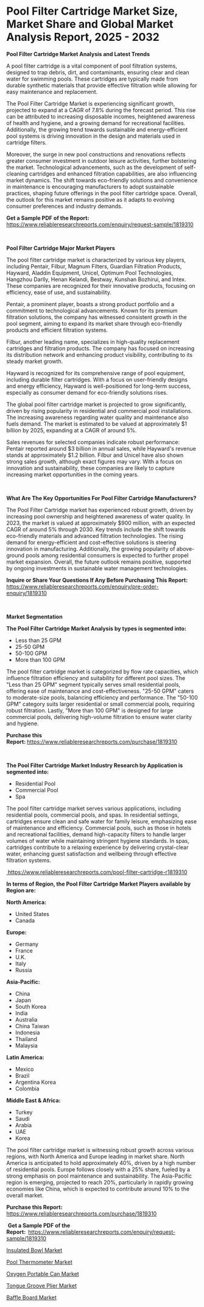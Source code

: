 <p><h1>Pool Filter Cartridge Market Size, Market Share and Global Market Analysis Report, 2025 - 2032</h1></p><p><strong>Pool Filter Cartridge Market Analysis and Latest Trends</strong></p>
<p><p>A pool filter cartridge is a vital component of pool filtration systems, designed to trap debris, dirt, and contaminants, ensuring clear and clean water for swimming pools. These cartridges are typically made from durable synthetic materials that provide effective filtration while allowing for easy maintenance and replacement.</p><p>The Pool Filter Cartridge Market is experiencing significant growth, projected to expand at a CAGR of 7.8% during the forecast period. This rise can be attributed to increasing disposable incomes, heightened awareness of health and hygiene, and a growing demand for recreational facilities. Additionally, the growing trend towards sustainable and energy-efficient pool systems is driving innovation in the design and materials used in cartridge filters.</p><p>Moreover, the surge in new pool constructions and renovations reflects greater consumer investment in outdoor leisure activities, further bolstering the market. Technological advancements, such as the development of self-cleaning cartridges and enhanced filtration capabilities, are also influencing market dynamics. The shift towards eco-friendly solutions and convenience in maintenance is encouraging manufacturers to adopt sustainable practices, shaping future offerings in the pool filter cartridge space. Overall, the outlook for this market remains positive as it adapts to evolving consumer preferences and industry demands.</p></p>
<p><strong>Get a Sample PDF of the Report:&nbsp;</strong> <a href="https://www.reliableresearchreports.com/enquiry/request-sample/1819310?utm_campaign=113&utm_medium=2&utm_source=Github&utm_content=ia&utm_term=04042025&utm_id=pool-filter-cartridge">https://www.reliableresearchreports.com/enquiry/request-sample/1819310</a></p>
<p>&nbsp;</p>
<p><strong>Pool Filter Cartridge Major Market Players</strong></p>
<p><p>The pool filter cartridge market is characterized by various key players, including Pentair, Filbur, Magnum Filters, Guardian Filtration Products, Hayward, Aladdin Equipment, Unicel, Optimum Pool Technologies, Hangzhou Darlly, Henan Kelandi, Bestway, Kunshan Bozhirui, and Intex. These companies are recognized for their innovative products, focusing on efficiency, ease of use, and sustainability.</p><p>Pentair, a prominent player, boasts a strong product portfolio and a commitment to technological advancements. Known for its premium filtration solutions, the company has witnessed consistent growth in the pool segment, aiming to expand its market share through eco-friendly products and efficient filtration systems.</p><p>Filbur, another leading name, specializes in high-quality replacement cartridges and filtration products. The company has focused on increasing its distribution network and enhancing product visibility, contributing to its steady market growth.</p><p>Hayward is recognized for its comprehensive range of pool equipment, including durable filter cartridges. With a focus on user-friendly designs and energy efficiency, Hayward is well-positioned for long-term success, especially as consumer demand for eco-friendly solutions rises.</p><p>The global pool filter cartridge market is projected to grow significantly, driven by rising popularity in residential and commercial pool installations. The increasing awareness regarding water quality and maintenance also fuels demand. The market is estimated to be valued at approximately $1 billion by 2025, expanding at a CAGR of around 5%.</p><p>Sales revenues for selected companies indicate robust performance: Pentair reported around $3 billion in annual sales, while Hayward's revenue stands at approximately $1.2 billion. Filbur and Unicel have also shown strong sales growth, although exact figures may vary. With a focus on innovation and sustainability, these companies are likely to capture increasing market opportunities in the coming years.</p></p>
<p>&nbsp;</p>
<p><strong>What Are The Key Opportunities For Pool Filter Cartridge Manufacturers?</strong></p>
<p><p>The Pool Filter Cartridge market has experienced robust growth, driven by increasing pool ownership and heightened awareness of water quality. In 2023, the market is valued at approximately $900 million, with an expected CAGR of around 5% through 2030. Key trends include the shift towards eco-friendly materials and advanced filtration technologies. The rising demand for energy-efficient and cost-effective solutions is steering innovation in manufacturing. Additionally, the growing popularity of above-ground pools among residential consumers is expected to further propel market expansion. Overall, the future outlook remains positive, supported by ongoing investments in sustainable water management technologies.</p></p>
<p><strong>Inquire or Share Your Questions If Any Before Purchasing This Report:</strong> <a href="https://www.reliableresearchreports.com/enquiry/pre-order-enquiry/1819310?utm_campaign=113&utm_medium=2&utm_source=Github&utm_content=ia&utm_term=04042025&utm_id=pool-filter-cartridge">https://www.reliableresearchreports.com/enquiry/pre-order-enquiry/1819310</a></p>
<p>&nbsp;</p>
<p><strong>Market Segmentation</strong></p>
<p><strong>The Pool Filter Cartridge Market Analysis by types is segmented into:</strong></p>
<p><ul><li>Less than 25 GPM</li><li>25-50 GPM</li><li>50-100 GPM</li><li>More than 100 GPM</li></ul></p>
<p><p>The pool filter cartridge market is categorized by flow rate capacities, which influence filtration efficiency and suitability for different pool sizes. The "Less than 25 GPM" segment typically serves small residential pools, offering ease of maintenance and cost-effectiveness. "25-50 GPM" caters to moderate-size pools, balancing efficiency and performance. The "50-100 GPM" category suits larger residential or small commercial pools, requiring robust filtration. Lastly, "More than 100 GPM" is designed for large commercial pools, delivering high-volume filtration to ensure water clarity and hygiene.</p></p>
<p><strong>Purchase this Report:&nbsp;</strong><a href="https://www.reliableresearchreports.com/purchase/1819310?utm_campaign=113&utm_medium=2&utm_source=Github&utm_content=ia&utm_term=04042025&utm_id=pool-filter-cartridge">https://www.reliableresearchreports.com/purchase/1819310</a></p>
<p>&nbsp;</p>
<p><strong>The Pool Filter Cartridge Market Industry Research by Application is segmented into:</strong></p>
<p><ul><li>Residential Pool</li><li>Commercial Pool</li><li>Spa</li></ul></p>
<p><p>The pool filter cartridge market serves various applications, including residential pools, commercial pools, and spas. In residential settings, cartridges ensure clean and safe water for family leisure, emphasizing ease of maintenance and efficiency. Commercial pools, such as those in hotels and recreational facilities, demand high-capacity filters to handle larger volumes of water while maintaining stringent hygiene standards. In spas, cartridges contribute to a relaxing experience by delivering crystal-clear water, enhancing guest satisfaction and wellbeing through effective filtration systems.</p></p>
<p><a href="https://www.reliableresearchreports.com/pool-filter-cartridge-r1819310?utm_campaign=113&utm_medium=2&utm_source=Github&utm_content=ia&utm_term=04042025&utm_id=pool-filter-cartridge">&nbsp;https://www.reliableresearchreports.com/pool-filter-cartridge-r1819310</a></p>
<p><strong>In terms of Region, the Pool Filter Cartridge Market Players available by Region are:</strong></p>
<p>
    <p> <strong> North America: </strong>
        <ul>
            <li>United States</li>
            <li>Canada</li>
        </ul>
        </p> 
    <p> <strong> Europe: </strong>
        <ul>
            <li>Germany</li>
            <li>France</li>
            <li>U.K.</li>
            <li>Italy</li>
            <li>Russia</li>
        </ul>
        </p> 
    <p> <strong> Asia-Pacific: </strong>
        <ul>
            <li>China</li>
            <li>Japan</li>
            <li>South Korea</li>
            <li>India</li>
            <li>Australia</li>
            <li>China Taiwan</li>
            <li>Indonesia</li>
            <li>Thailand</li>
            <li>Malaysia</li>
        </ul>
        </p> 
    <p> <strong> Latin America: </strong>
        <ul>
            <li>Mexico</li>
            <li>Brazil</li>
            <li>Argentina Korea</li>
            <li>Colombia</li>
        </ul>
        </p> 
    <p> <strong> Middle East & Africa: </strong>
        <ul>
            <li>Turkey</li>
            <li>Saudi</li>
            <li>Arabia</li>
            <li>UAE</li>
            <li>Korea</li>
        </ul>
    </p>
    </p>
<p><p>The pool filter cartridge market is witnessing robust growth across various regions, with North America and Europe leading in market share. North America is anticipated to hold approximately 40%, driven by a high number of residential pools. Europe follows closely with a 25% share, fueled by a strong emphasis on pool maintenance and sustainability. The Asia-Pacific region is emerging, projected to reach 20%, particularly in rapidly growing economies like China, which is expected to contribute around 10% to the overall market.</p></p>
<p><strong>Purchase this Report: </strong><a href="https://www.reliableresearchreports.com/purchase/1819310?utm_campaign=113&utm_medium=2&utm_source=Github&utm_content=ia&utm_term=04042025&utm_id=pool-filter-cartridge">https://www.reliableresearchreports.com/purchase/1819310</a></p>
<p>&nbsp;<strong>Get a Sample PDF of the Report:&nbsp;&nbsp;</strong><a href="https://www.reliableresearchreports.com/enquiry/request-sample/1819310?utm_campaign=113&utm_medium=2&utm_source=Github&utm_content=ia&utm_term=04042025&utm_id=pool-filter-cartridge">https://www.reliableresearchreports.com/enquiry/request-sample/1819310</a></p>
<p><strong></strong></p>
<p><p><a href="https://github.com/okornevonywx/Market-Research-Report-List-1/blob/main/insulated-bowl-market.md?utm_campaign=113&utm_medium=2&utm_source=Github&utm_content=ia&utm_term=04042025&utm_id=pool-filter-cartridge">Insulated Bowl Market</a></p><p><a href="https://github.com/abexjeliti/Market-Research-Report-List-1/blob/main/pool-thermometer-market.md?utm_campaign=113&utm_medium=2&utm_source=Github&utm_content=ia&utm_term=04042025&utm_id=pool-filter-cartridge">Pool Thermometer Market</a></p><p><a href="https://github.com/duzcupetriv/Market-Research-Report-List-1/blob/main/oxygen-portable-can-market.md?utm_campaign=113&utm_medium=2&utm_source=Github&utm_content=ia&utm_term=04042025&utm_id=pool-filter-cartridge">Oxygen Portable Can Market</a></p><p><a href="https://github.com/hervedeidadw/Market-Research-Report-List-1/blob/main/tongue-groove-plier-market.md?utm_campaign=113&utm_medium=2&utm_source=Github&utm_content=ia&utm_term=04042025&utm_id=pool-filter-cartridge">Tongue Groove Plier Market</a></p><p><a href="https://github.com/nwogudimouix/Market-Research-Report-List-1/blob/main/baffle-board-market.md?utm_campaign=113&utm_medium=2&utm_source=Github&utm_content=ia&utm_term=04042025&utm_id=pool-filter-cartridge">Baffle Board Market</a></p></p>